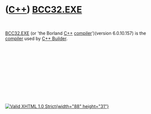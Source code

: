 



 

 

 

 

 

([C++](Cpp.htm)) [BCC32.EXE](CppBcc32Exe.htm)
=============================================

 

[BCC32.EXE](CppBcc32Exe.htm) (or 'the Borland [C++](Cpp.htm)
[compiler](CppCompiler.htm)')(version 6.0.10.157) is the
[compiler](CppCompiler.htm) used by [C++ Builder](CppBuilder.htm).

 

 

 

 

 





 

[![Valid XHTML 1.0 Strict](valid-xhtml10.png){width="88"
height="31"}](http://validator.w3.org/check?uri=referer)

